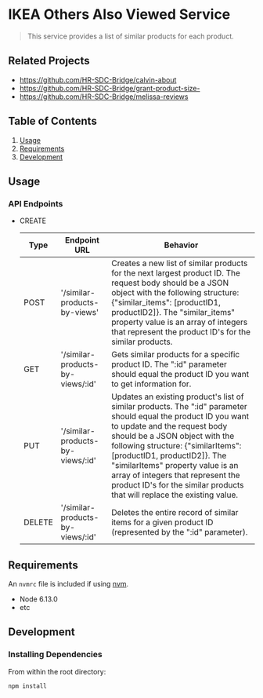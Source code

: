 # IKEA Others Also Viewed Service

> This service provides a list of similar products for each product.

## Related Projects

  - https://github.com/HR-SDC-Bridge/calvin-about
  - https://github.com/HR-SDC-Bridge/grant-product-size-
  - https://github.com/HR-SDC-Bridge/melissa-reviews

## Table of Contents

1. [Usage](#Usage)
1. [Requirements](#requirements)
1. [Development](#development)

## Usage

### API Endpoints
- CREATE

  Type | Endpoint URL | Behavior
  --- | --- | ---
  POST | '/similar-products-by-views' | Creates a new list of similar products for the next largest product ID. The request body should be a JSON object with the following structure: {"similar_items": [productID1, productID2]}. The "similar_items" property value is an array of integers that represent the product ID's for the similar products.
  GET | '/similar-products-by-views/:id' | Gets similar products for a specific product ID. The ":id" parameter should equal the product ID you want to get information for.
  PUT | '/similar-products-by-views/:id' | Updates an existing product's list of similar products. The ":id" parameter should equal the product ID you want to update and the request body should be a JSON object with the following structure: {"similarItems": [productID1, productID2]}. The "similarItems" property value is an array of integers that represent the product ID's for the similar products that will replace the existing value.
  DELETE | '/similar-products-by-views/:id' | Deletes the entire record of similar items for a given product ID (represented by the ":id" parameter).

## Requirements

An `nvmrc` file is included if using [nvm](https://github.com/creationix/nvm).

- Node 6.13.0
- etc

## Development

### Installing Dependencies

From within the root directory:

```sh
npm install
```
